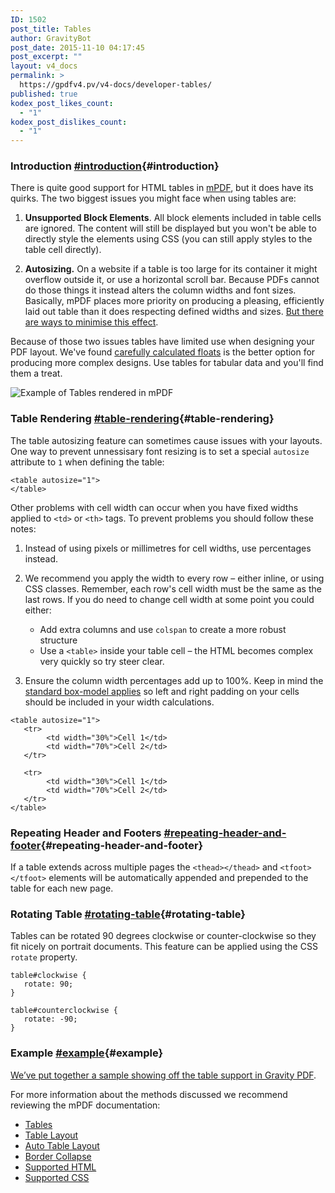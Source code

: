 ```yaml
---
ID: 1502
post_title: Tables
author: GravityBot
post_date: 2015-11-10 04:17:45
post_excerpt: ""
layout: v4_docs
permalink: >
  https://gpdfv4.pv/v4-docs/developer-tables/
published: true
kodex_post_likes_count:
  - "1"
kodex_post_dislikes_count:
  - "1"
---
```

### Introduction [#introduction](#introduction){#introduction}

There is quite good support for HTML tables in [mPDF](http://www.mpdf1.com/mpdf/index.php), but it does have its quirks. The two biggest issues you might face when using tables are:

1. **Unsupported Block Elements**. All block elements included in table cells are ignored. The content will still be displayed but you won't be able to directly style the elements using CSS (you can still apply styles to the table cell directly).

1. **Autosizing.** On a website if a table is too large for its container it might overflow outside it, or use a horizontal scroll bar. Because PDFs cannot do those things it instead alters the column widths and font sizes. Basically, mPDF places more priority on producing a pleasing, efficiently laid out table than it does respecting defined widths and sizes. [But there are ways to minimise this effect](#table-rendering).

Because of those two issues tables have limited use when designing your PDF layout. We've found [carefully calculated floats](#) is the better option for producing more complex designs. Use tables for tabular data and you'll find them a treat. 

![Example of Tables rendered in mPDF](https://gpdfv4.pv/app/uploads/2015/11/table-preview.png)

### Table Rendering [#table-rendering](#table-rendering){#table-rendering}

The table autosizing feature can sometimes cause issues with your layouts. One way to prevent unnessisary font resizing is to set a special `autosize` attribute to `1` when defining the table:

```{.language-html}
<table autosize="1">
</table>
```

Other problems with cell width can occur when you have fixed widths applied to `<td>` or `<th>` tags. To prevent problems you should follow these notes:

1. Instead of using pixels or millimetres for cell widths, use percentages instead. 

1. We recommend you apply the width to every row – either inline, or using CSS classes. Remember, each row's cell width must be the same as the last rows. If you do need to change cell width at some point you could either:
     * Add extra columns and use `colspan` to create a more robust structure
     * Use a `<table>` inside your table cell – the HTML becomes complex very quickly so try steer clear.

1. Ensure the column width percentages add up to 100%. Keep in mind the [standard box-model applies](https://css-tricks.com/the-css-box-model/) so left and right padding on your cells should be included in your width calculations.

```{.language-html}
<table autosize="1">
   <tr>
        <td width="30%">Cell 1</td>
        <td width="70%">Cell 2</td>
   </tr>

   <tr>
        <td width="30%">Cell 1</td>
        <td width="70%">Cell 2</td>
   </tr>
</table>
```

### Repeating Header and Footers [#repeating-header-and-footer](#repeating-header-and-footer){#repeating-header-and-footer}

If a table extends across multiple pages the `<thead></thead>` and `<tfoot></tfoot>` elements will be automatically appended and prepended to the table for each new page.

### Rotating Table [#rotating-table](#rotating-table){#rotating-table}

Tables can be rotated 90 degrees clockwise or counter-clockwise so they fit nicely on portrait documents. This feature can be applied using the CSS `rotate` property.

```{.language-css}
table#clockwise {
   rotate: 90;
}

table#counterclockwise {
   rotate: -90;
}
```

### Example [#example](#example){#example}
[We’ve put together a sample showing off the table support in Gravity PDF](https://gist.github.com/blueliquiddesigns/de009962d7ec776d223c).

For more information about the methods discussed we recommend reviewing the mPDF documentation:

* [Tables](http://mpdf1.com/manual/index.php?tid=77)
* [Table Layout](http://mpdf1.com/manual/index.php?tid=319)
* [Auto Table Layout](http://mpdf1.com/manual/index.php?tid=292)
* [Border Collapse](http://mpdf1.com/manual/index.php?tid=291)
* [Supported HTML](http://mpdf1.com/manual/index.php?tid=256)
* [Supported CSS](http://mpdf1.com/manual/index.php?tid=34)